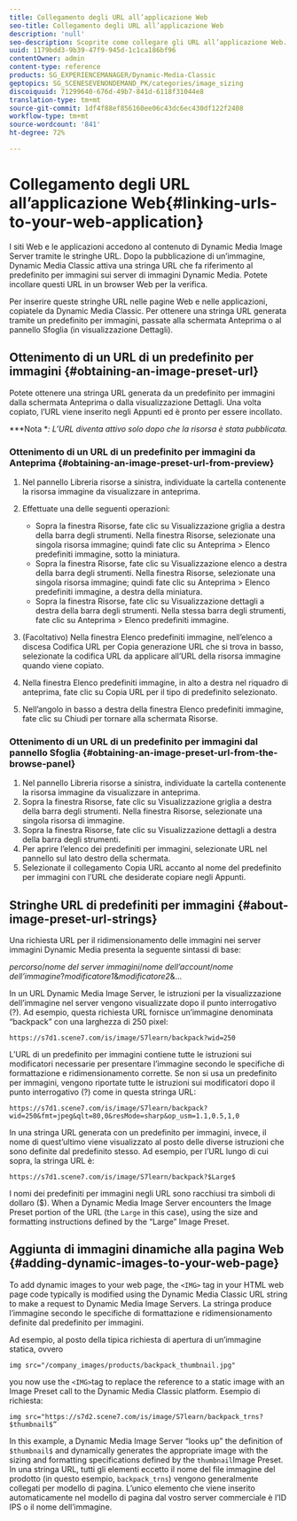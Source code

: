 ```yaml
---
title: Collegamento degli URL all’applicazione Web
seo-title: Collegamento degli URL all’applicazione Web
description: 'null'
seo-description: Scoprite come collegare gli URL all’applicazione Web.
uuid: 1179bdd3-9b39-47f9-945d-1c1ca186bf96
contentOwner: admin
content-type: reference
products: SG_EXPERIENCEMANAGER/Dynamic-Media-Classic
geptopics: SG_SCENESEVENONDEMAND_PK/categories/image_sizing
discoiquuid: 71299640-676d-49b7-841d-6118f31044e8
translation-type: tm+mt
source-git-commit: 1df4f88ef856160ee06c43dc6ec430df122f2408
workflow-type: tm+mt
source-wordcount: '841'
ht-degree: 72%

---
```



# Collegamento degli URL all’applicazione Web{#linking-urls-to-your-web-application}

I siti Web e le applicazioni accedono al contenuto di Dynamic Media Image Server tramite le stringhe URL. Dopo la pubblicazione di un’immagine, Dynamic Media Classic attiva una stringa URL che fa riferimento al predefinito per immagini sui server di immagini Dynamic Media. Potete incollare questi URL in un browser Web per la verifica.

Per inserire queste stringhe URL nelle pagine Web e nelle applicazioni, copiatele da Dynamic Media Classic. Per ottenere una stringa URL generata tramite un predefinito per immagini, passate alla schermata Anteprima o al pannello Sfoglia (in visualizzazione Dettagli).

## Ottenimento di un URL di un predefinito per immagini {#obtaining-an-image-preset-url}

Potete ottenere una stringa URL generata da un predefinito per immagini dalla schermata Anteprima o dalla visualizzazione Dettagli. Una volta copiato, l’URL viene inserito negli Appunti ed è pronto per essere incollato.

***Nota **: L’URL diventa attivo solo dopo che la risorsa è stata pubblicata.*

### Ottenimento di un URL di un predefinito per immagini da Anteprima {#obtaining-an-image-preset-url-from-preview}

1. Nel pannello Libreria risorse a sinistra, individuate la cartella contenente la risorsa immagine da visualizzare in anteprima.
1. Effettuate una delle seguenti operazioni:

   * Sopra la finestra Risorse, fate clic su Visualizzazione griglia a destra della barra degli strumenti. Nella finestra Risorse, selezionate una singola risorsa immagine; quindi fate clic su Anteprima > Elenco predefiniti immagine, sotto la miniatura.
   * Sopra la finestra Risorse, fate clic su Visualizzazione elenco a destra della barra degli strumenti. Nella finestra Risorse, selezionate una singola risorsa immagine; quindi fate clic su Anteprima > Elenco predefiniti immagine, a destra della miniatura.
   * Sopra la finestra Risorse, fate clic su Visualizzazione dettagli a destra della barra degli strumenti. Nella stessa barra degli strumenti, fate clic su Anteprima > Elenco predefiniti immagine.

1. (Facoltativo) Nella finestra Elenco predefiniti immagine, nell’elenco a discesa Codifica URL per Copia generazione URL che si trova in basso, selezionate la codifica URL da applicare all’URL della risorsa immagine quando viene copiato.
1. Nella finestra Elenco predefiniti immagine, in alto a destra nel riquadro di anteprima, fate clic su Copia URL per il tipo di predefinito selezionato.
1. Nell’angolo in basso a destra della finestra Elenco predefiniti immagine, fate clic su Chiudi per tornare alla schermata Risorse.

### Ottenimento di un URL di un predefinito per immagini dal pannello Sfoglia {#obtaining-an-image-preset-url-from-the-browse-panel}

1. Nel pannello Libreria risorse a sinistra, individuate la cartella contenente la risorsa immagine da visualizzare in anteprima.
1. Sopra la finestra Risorse, fate clic su Visualizzazione griglia a destra della barra degli strumenti. Nella finestra Risorse, selezionate una singola risorsa di immagine.
1. Sopra la finestra Risorse, fate clic su Visualizzazione dettagli a destra della barra degli strumenti. 
1. Per aprire l’elenco dei predefiniti per immagini, selezionate URL nel pannello sul lato destro della schermata.
1. Selezionate il collegamento Copia URL accanto al nome del predefinito per immagini con l’URL che desiderate copiare negli Appunti.

## Stringhe URL di predefiniti per immagini {#about-image-preset-url-strings}

Una richiesta URL per il ridimensionamento delle immagini nei server immagini Dynamic Media presenta la seguente sintassi di base:

*percorso*/*nome del server immagini*/*nome dell’account*/*nome dell’immagine*?*modificatore1*&amp;*modificatore2*&amp;...

In un URL Dynamic Media Image Server, le istruzioni per la visualizzazione dell’immagine nel server vengono visualizzate dopo il punto interrogativo (?). Ad esempio, questa richiesta URL fornisce un’immagine denominata “backpack” con una larghezza di 250 pixel:

```as3
https://s7d1.scene7.com/is/image/S7learn/backpack?wid=250
```

L’URL di un predefinito per immagini contiene tutte le istruzioni sui modificatori necessarie per presentare l’immagine secondo le specifiche di formattazione e ridimensionamento corrette. Se non si usa un predefinito per immagini, vengono riportate tutte le istruzioni sui modificatori dopo il punto interrogativo (?) come in questa stringa URL:

```as3
https://s7d1.scene7.com/is/image/S7learn/backpack?wid=250&fmt=jpeg&qlt=80,0&resMode=sharp&op_usm=1.1,0.5,1,0
```

In una stringa URL generata con un predefinito per immagini, invece, il nome di quest’ultimo viene visualizzato al posto delle diverse istruzioni che sono definite dal predefinito stesso. Ad esempio, per l’URL lungo di cui sopra, la stringa URL è:

```as3
https://s7d1.scene7.com/is/image/S7learn/backpack?$Large$
```

I nomi dei predefiniti per immagini negli URL sono racchiusi tra simboli di dollaro ($). When a Dynamic Media Image Server encounters the Image Preset portion of the URL (the `Large` in this case), using the size and formatting instructions defined by the “Large” Image Preset.

## Aggiunta di immagini dinamiche alla pagina Web {#adding-dynamic-images-to-your-web-page}

To add dynamic images to your web page, the `<IMG>` tag in your HTML web page code typically is modified using the Dynamic Media Classic URL string to make a request to Dynamic Media Image Servers. La stringa produce l’immagine secondo le specifiche di formattazione e ridimensionamento definite dal predefinito per immagini.

Ad esempio, al posto della tipica richiesta di apertura di un’immagine statica, ovvero

```as3
img src="/company_images/products/backpack_thumbnail.jpg"
```

you now use the `<IMG>`tag to replace the reference to a static image with an Image Preset call to the Dynamic Media Classic platform. Esempio di richiesta:

```as3
img src="https://s7d2.scene7.com/is/image/S7learn/backpack_trns?$thumbnail$”
```

In this example, a Dynamic Media Image Server “looks up” the definition of `$thumbnail$` and dynamically generates the appropriate image with the sizing and formatting specifications defined by the `thumbnail`Image Preset. In una stringa URL, tutti gli elementi eccetto il nome del file immagine del prodotto (in questo esempio, `backpack_trns`) vengono generalmente collegati per modello di pagina. L’unico elemento che viene inserito automaticamente nel modello di pagina dal vostro server commerciale è l’ID IPS o il nome dell’immagine.
